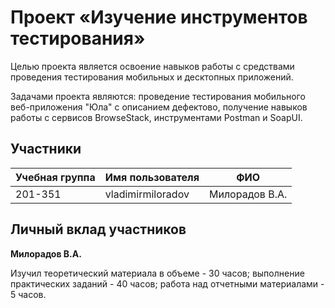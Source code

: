 <h1>Проект «Изучение инструментов тестирования»</h1>

Целью проекта является освоение навыков работы с средствами проведения тестирования мобильных и десктопных приложений.

Задачами проекта являются: проведение тестирования мобильного веб-приложения "Юла" с описанием дефектовo, получение навыков работы с сервисов BrowseStack, инструментами Postman и SoapUI.

<h2>Участники</h2>

| Учебная группа | Имя пользователя | ФИО |
| ------------- | ------------- | ------------- |
| 201-351 | vladimirmiloradov | Милорадов В.А. |

<h2>Личный вклад участников</h2>

<b>Милорадов В.А.</b>

Изучил теоретический материала в объеме - 30 часов; выполнение практических заданий - 40 часов; работа над отчетными материалами - 5 часов.
